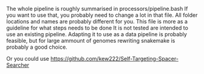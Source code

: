 The whole pipeline is roughly summarised in processors/pipeline.bash
If you want to use that, you probably need to change a lot in that file.
All folder locations and names are probably different for you.
This file is more as a guideline for what steps needs to be done
It is not tested are intended to use an existing pipeline.
Adapting it to use as a data pipeline is probably feasible,
but for large ammount of genomes rewriting snakemake is probably a good choice.

Or you could use https://github.com/kew222/Self-Targeting-Spacer-Searcher

